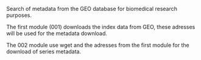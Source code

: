 Search of metadata from the GEO database for biomedical research purposes.

The first module (001) downloads the index data from GEO, these adresses will be used for the metadata download.

The 002 module use wget and the adresses from the first module for the download of series metadata.



